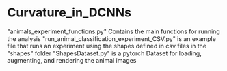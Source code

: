# Curvature_in_DCNNs


"animals_experiment_functions.py" Contains the main functions for running the analysis
"run_animal_classification_experiment_CSV.py" is an example file that runs an experiment using the shapes defined in csv files in the "shapes" folder
"ShapesDataset.py" is a pytorch Dataset for loading, augmenting, and rendering the animal images